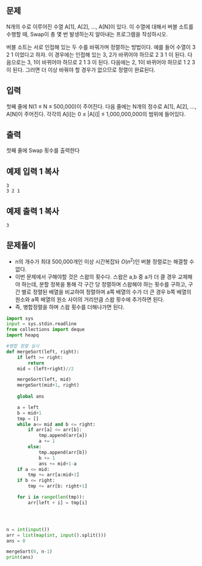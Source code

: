 ## 문제

N개의 수로 이루어진 수열 A[1], A[2], …, A[N]이 있다. 이 수열에 대해서 버블 소트를 수행할 때, Swap이 총 몇 번 발생하는지 알아내는 프로그램을 작성하시오.

버블 소트는 서로 인접해 있는 두 수를 바꿔가며 정렬하는 방법이다. 예를 들어 수열이 3 2 1 이었다고 하자. 이 경우에는 인접해 있는 3, 2가 바뀌어야 하므로 2 3 1 이 된다. 다음으로는 3, 1이 바뀌어야 하므로 2 1 3 이 된다. 다음에는 2, 1이 바뀌어야 하므로 1 2 3 이 된다. 그러면 더 이상 바꿔야 할 경우가 없으므로 정렬이 완료된다.

## 입력

첫째 줄에 N(1 ≤ N ≤ 500,000)이 주어진다. 다음 줄에는 N개의 정수로 A[1], A[2], …, A[N]이 주어진다. 각각의 A[i]는 0 ≤ |A[i]| ≤ 1,000,000,000의 범위에 들어있다.

## 출력

첫째 줄에 Swap 횟수를 출력한다

## 예제 입력 1 복사

```
3
3 2 1
```

## 예제 출력 1 복사

```
3
```


## 문제풀이
- n의 개수가 최대 500,000개인 이상 시간복잡돠 $O(n^2)$인 버블 정렬로는 해결할 수 없다.
- 이번 문제에서 구해야할 것은 스왑의 횟수다. 스왑은 a,b 중 a가 더 클 경우 교체해야 하는데, 분할 정복을 통해 각 구간 당 정렬하며 스왑해야 하는 횟수를 구하고, 구간 별로 정렬된 배열을 비교하여 정렬하며 a쪽 배열의 수가 더 큰 경우 b쪽 배열의 원소와 a쪽 배열의 원소 사이의 거리만큼 스왑 횟수에 추가하면 된다.
- 즉, 병합정렬을 하며 스왑 횟수를 더해나가면 된다.


```python
import sys
input = sys.stdin.readline
from collections import deque
import heapq

#병합 정렬 실시
def mergeSort(left, right):
    if left >= right:
        return
    mid = (left+right)//2

    mergeSort(left, mid)
    mergeSort(mid+1, right)
    
    global ans

    a = left
    b = mid+1
    tmp = []
    while a<= mid and b <= right:
        if arr[a] <= arr[b]:
            tmp.append(arr[a])
            a += 1
        else:
            tmp.append(arr[b])
            b += 1
            ans += mid+1-a
    if a <= mid:
        tmp += arr[a:mid+1]
    if b <= right:
        tmp += arr[b: right+1]

    for i in range(len(tmp)):
        arr[left + i] = tmp[i]




n = int(input())
arr = list(map(int, input().split()))        
ans = 0

mergeSort(0, n-1)
print(ans)
```
